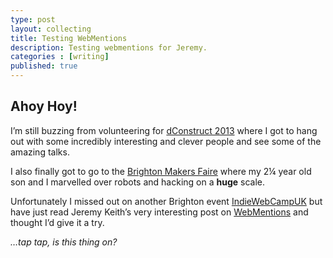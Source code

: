 ```yaml
---
type: post
layout: collecting
title: Testing WebMentions
description: Testing webmentions for Jeremy.
categories : [writing]
published: true
---
```


## Ahoy Hoy!

I’m still buzzing from volunteering for [dConstruct 2013](http://2013.dconstruct.org/) where I got to hang out with some incredibly interesting and clever people and see some of the amazing talks.

I also finally got to go to the [Brighton Makers Faire](http://www.makerfairebrighton.com/) where my 2¼ year old son and I marvelled over robots and hacking on a **huge** scale.

Unfortunately I missed out on another Brighton event [IndieWebCampUK](http://indiewebcamp.com/2013/UK) but have just read Jeremy Keith’s very interesting post on [WebMentions](http://adactio.com/journal/6469/) and thought I’d give it a try.

*…tap tap, is this thing on?*
